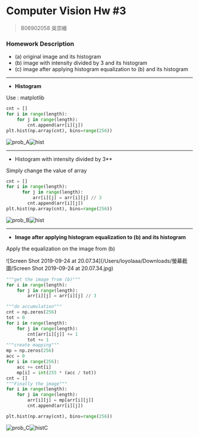 # Computer Vision Hw #3

> B06902058 吳崇維  																											     

### Homework Description

- (a) original image and its histogram	
- (b) image with intensity divided by 3 and its histogram	
- (c) image after applying histogram equalization to (b) and its histogram

--------------



- **Histogram**

Use : matplotlib

```python
cnt = []
for i in range(length):
    for j in range(length):
        cnt.append(arr[i][j])
plt.hist(np.array(cnt), bins=range(256))
```

![prob_A](/Users/loyolaaa/2019_fall/CV/HW3/prob_A.bmp)![hist](/Users/loyolaaa/2019_fall/CV/HW2/hist.png)

---------------------



- Histogram with intensity divided by 3** 

Simply change the value of array

```python
cnt = []
for i in range(length):
	  for j in range(length):
  		  arr[i][j] = arr[i][j] // 3
        cnt.append(arr[i][j])
plt.hist(np.array(cnt), bins=range(256))
```

![prob_B](/Users/loyolaaa/2019_fall/CV/HW3/prob_B.bmp)![hist](/Users/loyolaaa/2019_fall/CV/HW3/histB.png)



-----------------------



- **Image after applying histogram equalization to (b) and its histogram**

Apply the equalization on the image from (b)

![Screen Shot 2019-09-24 at 20.07.34](/Users/loyolaaa/Downloads/螢幕截圖/Screen Shot 2019-09-24 at 20.07.34.jpg)

```python
"""get the image from (b)"""
for i in range(length):
    for j in range(length):
        arr[i][j] = arr[i][j] // 3

"""do accumulation"""
cnt = np.zeros(256)
tot = 0
for i in range(length):
    for j in range(length):
        cnt[arr[i][j]] += 1
        tot += 1
"""create mapping"""
mp = np.zeros(256)
acc = 0
for i in range(256):
    acc += cnt[i]
    mp[i] = int(255 * (acc / tot))
cnt = []
"""Finally the image"""
for i in range(length):
    for j in range(length):
        arr[i][j] = mp[arr[i][j]]
        cnt.append(arr[i][j])

plt.hist(np.array(cnt), bins=range(256))
```



![prob_C](/Users/loyolaaa/2019_fall/CV/HW3/prob_C.bmp)![histC](/Users/loyolaaa/2019_fall/CV/HW3/histC.png)

